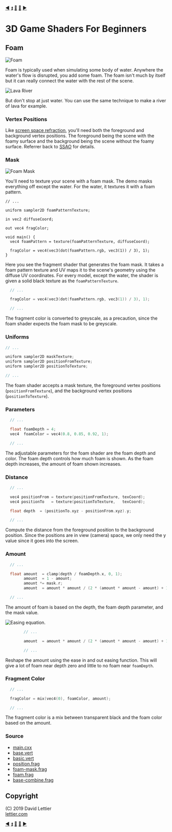 [:arrow_backward:](screen-space-refraction.md)
[:arrow_double_up:](../README.md)
[:arrow_up_small:](#)
[:arrow_down_small:](#copyright)
[:arrow_forward:](flow-mapping.md)

# 3D Game Shaders For Beginners

## Foam

![Foam](https://i.imgur.com/yuIzIX2.gif)

Foam is typically used when simulating some body of water.
Anywhere the water's flow is disrupted, you add some foam.
The foam isn't much by itself but it can really connect the water with the rest of the scene.

![Lava River](https://i.imgur.com/zoJPZC3.gif)

But don't stop at just water.
You can use the same technique to make a river of lava for example.

### Vertex Positions

Like
[screen space refraction](screen-space-refraction.md),
you'll need both the foreground and background vertex positions.
The foreground being the scene with the foamy surface
and the background being the scene without the foamy surface.
Referrer back to [SSAO](ssao.md#vertex-positions) for details.

### Mask

![Foam Mask](https://i.imgur.com/N6TWBw8.gif)

You'll need to texture your scene with a foam mask.
The demo masks everything off except the water.
For the water, it textures it with a foam pattern.

```
// ...

uniform sampler2D foamPatternTexture;

in vec2 diffuseCoord;

out vec4 fragColor;

void main() {
  vec4 foamPattern = texture(foamPatternTexture, diffuseCoord);

  fragColor = vec4(vec3(dot(foamPattern.rgb, vec3(1)) / 3), 1);
}
```

Here you see the fragment shader that generates the foam mask.
It takes a foam pattern texture and UV maps it to the scene's geometry using the diffuse UV coordinates.
For every model, except the water, the shader is given a solid black texture as the `foamPatternTexture`.

```c
  // ...

  fragColor = vec4(vec3(dot(foamPattern.rgb, vec3(1)) / 3), 1);

  // ...
```

The fragment color is converted to greyscale,
as a precaution,
since the foam shader expects the foam mask to be greyscale.

### Uniforms

```c
// ...

uniform sampler2D maskTexture;
uniform sampler2D positionFromTexture;
uniform sampler2D positionToTexture;

// ...
```

The foam shader accepts a mask texture,
the foreground vertex positions (`positionFromTexture`),
and the background vertex positions (`positionToTexture`).

### Parameters

```c
  // ...

  float foamDepth = 4;
  vec4  foamColor = vec4(0.8, 0.85, 0.92, 1);

  // ...
```

The adjustable parameters for the foam shader are the foam depth and color.
The foam depth controls how much foam is shown.
As the foam depth increases, the amount of foam shown increases.

### Distance

```c
  // ...

  vec4 positionFrom = texture(positionFromTexture, texCoord);
  vec4 positionTo   = texture(positionToTexture,   texCoord);

  float depth  = (positionTo.xyz - positionFrom.xyz).y;

  // ...
```

Compute the distance from the foreground position to the background position.
Since the positions are in view (camera) space, we only need the y value since it goes into the screen.

### Amount

```c
  // ...

  float amount  = clamp(depth / foamDepth.x, 0, 1);
        amount  = 1 - amount;
        amount *= mask.r;
        amount  = amount * amount / (2 * (amount * amount - amount) + 1);

  // ...
```

The amount of foam is based on the depth, the foam depth parameter, and the mask value.

![Easing equation.](https://i.imgur.com/CDIPmin.png)

```c
        // ...

        amount  = amount * amount / (2 * (amount * amount - amount) + 1);

        // ...
```

Reshape the amount using the ease in and out easing function.
This will give a lot of foam near depth zero and little to no foam near `foamDepth`.

### Fragment Color

```c
  // ...

  fragColor = mix(vec4(0), foamColor, amount);

  // ...
```

The fragment color is a mix between transparent black and the foam color based on the amount.

### Source

- [main.cxx](../demo/src/main.cxx)
- [base.vert](../demo/shaders/vertex/base.vert)
- [basic.vert](../demo/shaders/vertex/basic.vert)
- [position.frag](../demo/shaders/fragment/position.frag)
- [foam-mask.frag](../demo/shaders/fragment/foam-mask.frag)
- [foam.frag](../demo/shaders/fragment/foam.frag)
- [base-combine.frag](../demo/shaders/fragment/base-combine.frag)

## Copyright

(C) 2019 David Lettier
<br>
[lettier.com](https://www.lettier.com)

[:arrow_backward:](screen-space-refraction.md)
[:arrow_double_up:](../README.md)
[:arrow_up_small:](#)
[:arrow_down_small:](#copyright)
[:arrow_forward:](flow-mapping.md)
